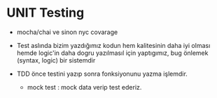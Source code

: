 # UNIT Testing

- mocha/chai ve sinon nyc covarage

- Test aslında bizim yazdığımız kodun hem kalitesinin daha iyi olması hemde logic'in daha dogru yazılmasıl için yaptıgımız, bug önlemek (syntax, logic) bir sistemdir

- TDD önce testini yazıp sonra fonksiyonunu yazma işlemdir.

  - mock test : mock data verip test ederiz.
